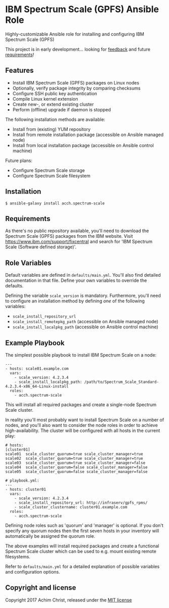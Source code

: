 IBM Spectrum Scale (GPFS) Ansible Role
======================================

Highly-customizable Ansible role for installing and configuring IBM Spectrum Scale (GPFS)

This project is in early development... looking for [feedback](https://github.com/acch/ansible-scale/issues) and future [requirements](https://github.com/acch/ansible-scale/issues/new)!

Features
--------

- Install IBM Spectrum Scale (GPFS) packages on Linux nodes
- Optionally, verify package integrity by comparing checksums
- Configure SSH public key authentication
- Compile Linux kernel extension
- Create new-, or extend existing cluster
- Perform (offline) upgrade if daemon is stopped

The following installation methods are available:
- Install from (existing) YUM repository
- Install from remote installation package (accessible on Ansible managed node)
- Install from local installation package (accessible on Ansible control machine)

Future plans:
- Configure Spectrum Scale storage
- Configure Spectrum Scale filesystem

Installation
------------

```
$ ansible-galaxy install acch.spectrum-scale
```

Requirements
------------

As there's no public repository available, you'll need to download the Spectrum Scale (GPFS) packages from the IBM website. Visit https://www.ibm.com/support/fixcentral and search for 'IBM Spectrum Scale (Software defined storage)'.

Role Variables
--------------

Default variables are defined in `defaults/main.yml`. You'll also find detailed documentation in that file. Define your own variables to override the defaults.

Defining the variable `scale_version` is mandatory. Furthermore, you'll need to configure an installation method by defining *one* of the following variables:

- `scale_install_repository_url`
- `scale_install_remotepkg_path` (accessible on Ansible managed node)
- `scale_install_localpkg_path` (accessible on Ansible control machine)

Example Playbook
----------------

The simplest possible playbook to install IBM Spectrum Scale on a node:

```
---
- hosts: scale01.example.com
  vars:
    - scale_version: 4.2.3.4
    - scale_install_localpkg_path: /path/to/Spectrum_Scale_Standard-4.2.3.4-x86_64-Linux-install
  roles:
    - acch.spectrum-scale
```

This will install all required packages and create a single-node Spectrum Scale cluster.

In reality you'll most probably want to install Spectrum Scale on a number of nodes, and you'll also want to consider the node roles in order to achieve high-availability. The cluster will be configured with all hosts in the current play:

```
# hosts:
[cluster01]
scale01  scale_cluster_quorum=true scale_cluster_manager=true
scale02  scale_cluster_quorum=true scale_cluster_manager=true
scale03  scale_cluster_quorum=true scale_cluster_manager=false
scale04  scale_cluster_quorum=false scale_cluster_manager=false
scale05  scale_cluster_quorum=false scale_cluster_manager=false
```
```
# playbook.yml:
---
- hosts: cluster01
  vars:
    - scale_version: 4.2.3.4
    - scale_install_repository_url: http://infraserv/gpfs_rpms/
    - scale_cluster_clustername: cluster01.example.com
  roles:
    - acch.spectrum-scale
```

Defining node roles such as 'quorum' and 'manager' is optional. If you don't specify any quorum nodes then the first seven hosts in your inventory will automatically be assigned the quorum role.

The above examples will install required packages and create a functional Spectrum Scale cluster which can be used to e.g. mount existing remote filesystems.

Refer to `defaults/main.yml` for a detailed explanation of possible variables and configuration options.

Copyright and license
---------------------

Copyright 2017 Achim Christ, released under the [MIT license](LICENSE)
